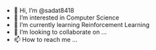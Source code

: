 - 👋 Hi, I’m @sadat8418
- 👀 I’m interested in Computer Science
- 🌱 I’m currently learning Reinforcement Learning
- 💞️ I’m looking to collaborate on ...
- 📫 How to reach me ...

<!---
sadat8418/sadat8418 is a ✨ special ✨ repository because its `README.md` (this file) appears on your GitHub profile.
You can click the Preview link to take a look at your changes.
--->
